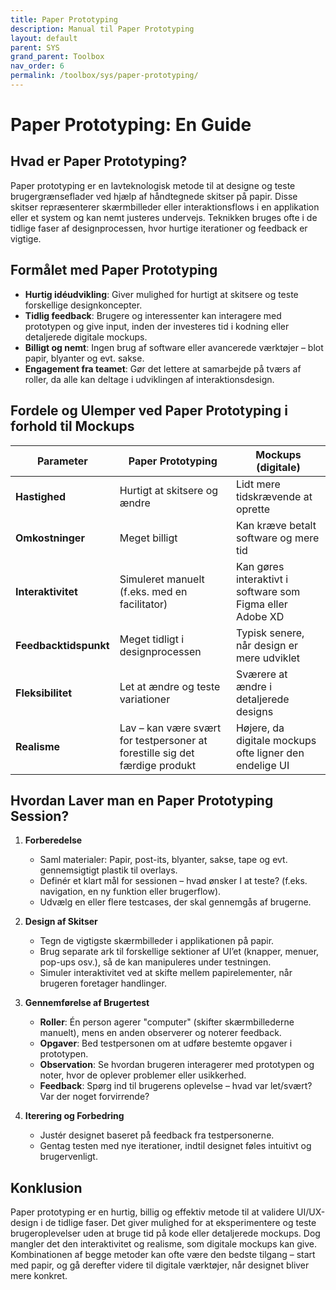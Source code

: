 ```yaml
---
title: Paper Prototyping
description: Manual til Paper Prototyping
layout: default
parent: SYS
grand_parent: Toolbox
nav_order: 6
permalink: /toolbox/sys/paper-prototyping/
---
```


# Paper Prototyping: En Guide

## **Hvad er Paper Prototyping?**  

Paper prototyping er en lavteknologisk metode til at designe og teste brugergrænseflader ved hjælp af håndtegnede skitser på papir. Disse skitser repræsenterer skærmbilleder eller interaktionsflows i en applikation eller et system og kan nemt justeres undervejs. Teknikken bruges ofte i de tidlige faser af designprocessen, hvor hurtige iterationer og feedback er vigtige.

## Formålet med Paper Prototyping

- **Hurtig idéudvikling**: Giver mulighed for hurtigt at skitsere og teste forskellige designkoncepter.  
- **Tidlig feedback**: Brugere og interessenter kan interagere med prototypen og give input, inden der investeres tid i kodning eller detaljerede digitale mockups.  
- **Billigt og nemt**: Ingen brug af software eller avancerede værktøjer – blot papir, blyanter og evt. sakse.  
- **Engagement fra teamet**: Gør det lettere at samarbejde på tværs af roller, da alle kan deltage i udviklingen af interaktionsdesign.  

## Fordele og Ulemper ved Paper Prototyping i forhold til Mockups

| **Parameter** | **Paper Prototyping** | **Mockups (digitale)** |
|--------------|--------------------|----------------------|
| **Hastighed** | Hurtigt at skitsere og ændre | Lidt mere tidskrævende at oprette |
| **Omkostninger** | Meget billigt | Kan kræve betalt software og mere tid |
| **Interaktivitet** | Simuleret manuelt (f.eks. med en facilitator) | Kan gøres interaktivt i software som Figma eller Adobe XD |
| **Feedbacktidspunkt** | Meget tidligt i designprocessen | Typisk senere, når design er mere udviklet |
| **Fleksibilitet** | Let at ændre og teste variationer | Sværere at ændre i detaljerede designs |
| **Realisme** | Lav – kan være svært for testpersoner at forestille sig det færdige produkt | Højere, da digitale mockups ofte ligner den endelige UI |

## Hvordan Laver man en Paper Prototyping Session?

1. **Forberedelse**  
   - Saml materialer: Papir, post-its, blyanter, sakse, tape og evt. gennemsigtigt plastik til overlays.  
   - Definér et klart mål for sessionen – hvad ønsker I at teste? (f.eks. navigation, en ny funktion eller brugerflow).  
   - Udvælg en eller flere testcases, der skal gennemgås af brugerne.  

2. **Design af Skitser**  
   - Tegn de vigtigste skærmbilleder i applikationen på papir.  
   - Brug separate ark til forskellige sektioner af UI’et (knapper, menuer, pop-ups osv.), så de kan manipuleres under testningen.  
   - Simuler interaktivitet ved at skifte mellem papirelementer, når brugeren foretager handlinger.  

3. **Gennemførelse af Brugertest**  
   - **Roller**: Én person agerer "computer" (skifter skærmbillederne manuelt), mens en anden observerer og noterer feedback.  
   - **Opgaver**: Bed testpersonen om at udføre bestemte opgaver i prototypen.  
   - **Observation**: Se hvordan brugeren interagerer med prototypen og noter, hvor de oplever problemer eller usikkerhed.  
   - **Feedback**: Spørg ind til brugerens oplevelse – hvad var let/svært? Var der noget forvirrende?  

4. **Iterering og Forbedring**  
   - Justér designet baseret på feedback fra testpersonerne.  
   - Gentag testen med nye iterationer, indtil designet føles intuitivt og brugervenligt.  

## Konklusion  

Paper prototyping er en hurtig, billig og effektiv metode til at validere UI/UX-design i de tidlige faser. Det giver mulighed for at eksperimentere og teste brugeroplevelser uden at bruge tid på kode eller detaljerede mockups. Dog mangler det den interaktivitet og realisme, som digitale mockups kan give. Kombinationen af begge metoder kan ofte være den bedste tilgang – start med papir, og gå derefter videre til digitale værktøjer, når designet bliver mere konkret.
